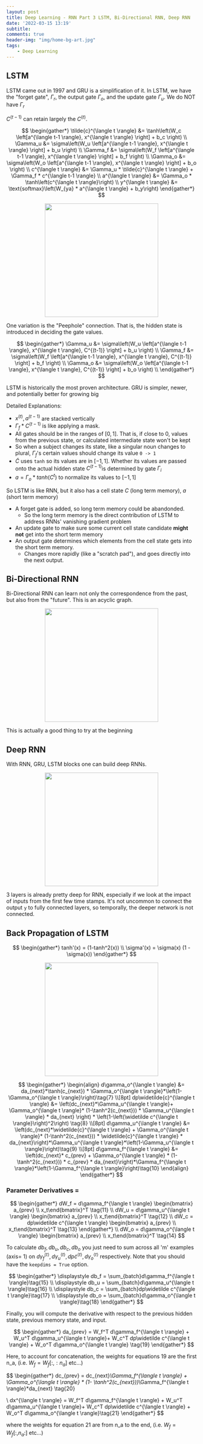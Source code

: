 ```yaml
---
layout: post
title: Deep Learning - RNN Part 3 LSTM, Bi-Directional RNN, Deep RNN
date: '2022-03-15 13:19'
subtitle: 
comments: true
header-img: "img/home-bg-art.jpg"
tags:
    - Deep Learning
---
```


## LSTM

LSTM came out in 1997 and GRU is a simplification of it. In LSTM, we have the "forget gate", $\Gamma_r$, the output gate $\Gamma_o$, and the update gate $\Gamma_u$. We do NOT have $\Gamma_r$

$C^{(t-1)}$ can retain largely the $C^{(t)}$.

$$
\begin{gather*}
\tilde{c}^{\langle t \rangle} &= \tanh\left(W_c \left[a^{\langle t-1 \rangle}, x^{\langle t \rangle} \right] + b_c \right) \\
\Gamma_u &= \sigma\left(W_u \left[a^{\langle t-1 \rangle}, x^{\langle t \rangle} \right] + b_u \right) \\
\Gamma_f &= \sigma\left(W_f \left[a^{\langle t-1 \rangle}, x^{\langle t \rangle} \right] + b_f \right) \\
\Gamma_o &= \sigma\left(W_o \left[a^{\langle t-1 \rangle}, x^{\langle t \rangle} \right] + b_o \right) \\
c^{\langle t \rangle} &= \Gamma_u * \tilde{c}^{\langle t \rangle} + \Gamma_f * c^{\langle t-1 \rangle} \\
a^{\langle t \rangle} &= \Gamma_o * \tanh\left(c^{\langle t \rangle}\right) \\
y^{\langle t \rangle} &= \text{softmax}\left(W_{ya} * a^{\langle t \rangle} + b_y\right)
\end{gather*}
$$

<div style="text-align: center;">
<p align="center">
    <figure>
        <img src="https://github.com/user-attachments/assets/e7d9bd70-189b-4f43-a912-f6861e788228" height="300" alt=""/>
    </figure>
</p>
</div>

One variation is the "Peephole" connection. That is, the hidden state is introduced in deciding the gate values.

$$
\begin{gather*}
\Gamma_u &= \sigma\left(W_u \left[a^{\langle t-1 \rangle}, x^{\langle t \rangle}, C^{(t-1)} \right] + b_u \right) \\
\Gamma_f &= \sigma\left(W_f \left[a^{\langle t-1 \rangle}, x^{\langle t \rangle}, C^{(t-1)} \right] + b_f \right) \\
\Gamma_o &= \sigma\left(W_o \left[a^{\langle t-1 \rangle}, x^{\langle t \rangle}, C^{(t-1)} \right] + b_o \right) \\
\end{gather*}
$$

LSTM is historically the most proven architecture. GRU is simpler, newer, and potentially better for growing big

Detailed Explanations:

- $x^{(t)}, a^{(t-1)}$ are stacked vertically
- $\Gamma_f * C^{(t-1)}$ is like applying a mask.
- All gates should be in the ranges of $[0,1]$. That is, if close to 0, values from the previous state, or calculated intermediate state won't be kept
- So when a subject changes its state, like a singular noun changes to plural,  $\Gamma_f$'s certain values should change its value `0 -> 1`
- $\tilde{C}$ uses `tanh` so its values are in $[-1, 1]$. Whether its values are passed onto the actual hidden state $C^{(t-1)}$is determined by gate $\Gamma_i$
- $a = \Gamma_o * tanh(C^{t})$ to normalize its values to $[-1, 1]$

So LSTM is like RNN, but it also has a cell state $C$ (long term memory), $a$ (short term memory)

- A forget gate is added, so long term memory could be abandonded.
  - So the long term memory is the direct contribution of LSTM to address RNNs' vanishing gradient problem
- An update gate to make sure some current cell state candidate **might not** get into the short term memory
- An output gate determines which elements from the cell state gets into the short term memory.
  - Changes more rapidly (like a "scratch pad"), and goes directly into the next output.

## Bi-Directional RNN

Bi-Directional RNN can learn not only the correspondence from the past, but also from the "future". This is an acyclic graph.

<div style="text-align: center;">
<p align="center">
    <figure>
        <img src="https://github.com/user-attachments/assets/8927337c-3909-4dbf-8c0f-b3bb99225609" height="300" alt=""/>
    </figure>
</p>
</div>

This is actually a good thing to try at the beginning

## Deep RNN

With RNN, GRU, LSTM blocks one can build deep RNNs.

<div style="text-align: center;">
<p align="center">
    <figure>
        <img src="https://github.com/user-attachments/assets/211e113a-f1c6-43e5-b329-996d46d86435" height="300" alt=""/>
    </figure>
</p>
</div>

3 layers is already pretty deep for RNN, especially if we look at the impact of inputs from the first few time stamps.
It's not uncommon to connect the output `y` to fully connected layers, so temporally, the deeper network is not connected.

## Back Propagation of LSTM

$$
\begin{gather*}
tanh'(x) = (1-tanh^2(x))
\\
\sigma'(x) = \sigma(x) (1 - \sigma(x))
\end{gather*}
$$

<div style="text-align: center;">
<p align="center">
    <figure>
        <img src="https://github.com/user-attachments/assets/ed4fd0c3-1398-4cbb-8cd0-09e9b6ee018c" height="300" alt=""/>
    </figure>
</p>
</div>

$$
\begin{gather*}
\begin{align}
d\gamma_o^{\langle t \rangle} &= da_{next}*\tanh(c_{next}) * \Gamma_o^{\langle t \rangle}*\left(1-\Gamma_o^{\langle t \rangle}\right)\tag{7} \\[8pt]
dp\widetilde{c}^{\langle t \rangle} &= \left(dc_{next}*\Gamma_u^{\langle t \rangle}+ \Gamma_o^{\langle t \rangle}* (1-\tanh^2(c_{next})) * \Gamma_u^{\langle t \rangle} * da_{next} \right) * \left(1-\left(\widetilde c^{\langle t \rangle}\right)^2\right) \tag{8} \\[8pt]
d\gamma_u^{\langle t \rangle} &= \left(dc_{next}*\widetilde{c}^{\langle t \rangle} + \Gamma_o^{\langle t \rangle}* (1-\tanh^2(c_{next})) * \widetilde{c}^{\langle t \rangle} * da_{next}\right)*\Gamma_u^{\langle t \rangle}*\left(1-\Gamma_u^{\langle t \rangle}\right)\tag{9} \\[8pt]
d\gamma_f^{\langle t \rangle} &= \left(dc_{next}* c_{prev} + \Gamma_o^{\langle t \rangle} * (1-\tanh^2(c_{next})) * c_{prev} * da_{next}\right)*\Gamma_f^{\langle t \rangle}*\left(1-\Gamma_f^{\langle t \rangle}\right)\tag{10}
\end{align}
\end{gather*}
$$

### Parameter Derivatives =

$$
\begin{gather*}
dW_f = d\gamma_f^{\langle t \rangle} \begin{bmatrix} a_{prev} \\ x_t\end{bmatrix}^T \tag{11}
\\
dW_u = d\gamma_u^{\langle t \rangle} \begin{bmatrix} a_{prev} \\ x_t\end{bmatrix}^T \tag{12}
\\
dW_c = dp\widetilde c^{\langle t \rangle} \begin{bmatrix} a_{prev} \\ x_t\end{bmatrix}^T \tag{13}
\end{gather*}
\\
dW_o = d\gamma_o^{\langle t \rangle} \begin{bmatrix} a_{prev} \\ x_t\end{bmatrix}^T \tag{14}
$$

To calculate $db_f, db_u, db_c, db_o$ you just need to sum across all 'm' examples (axis= 1) on $d\gamma_f^{\langle t \rangle}, d\gamma_u^{\langle t \rangle}, dp\widetilde c^{\langle t \rangle}, d\gamma_o^{\langle t \rangle}$ respectively. Note that you should have the `keepdims = True` option.

$$
\begin{gather*}
\displaystyle db_f = \sum_{batch}d\gamma_f^{\langle t \rangle}\tag{15}
\\
\displaystyle db_u = \sum_{batch}d\gamma_u^{\langle t \rangle}\tag{16}
\\
\displaystyle db_c = \sum_{batch}dp\widetilde c^{\langle t \rangle}\tag{17}
\\
\displaystyle db_o = \sum_{batch}d\gamma_o^{\langle t \rangle}\tag{18}
\end{gather*}
$$

Finally, you will compute the derivative with respect to the previous hidden state, previous memory state, and input.

$$
\begin{gather*}
 da_{prev} = W_f^T d\gamma_f^{\langle t \rangle} + W_u^T   d\gamma_u^{\langle t \rangle}+ W_c^T dp\widetilde c^{\langle t \rangle} + W_o^T d\gamma_o^{\langle t \rangle} \tag{19}
\end{gather*}
$$

Here, to account for concatenation, the weights for equations 19 are the first n_a, (i.e. $W_f = W_f[:,:n_a]$ etc...)

$$
\begin{gather*}
 dc_{prev} = dc_{next}*\Gamma_f^{\langle t \rangle} + \Gamma_o^{\langle t \rangle} * (1- \tanh^2(c_{next}))*\Gamma_f^{\langle t \rangle}*da_{next} \tag{20}

 \\
dx^{\langle t \rangle} = W_f^T d\gamma_f^{\langle t \rangle} + W_u^T  d\gamma_u^{\langle t \rangle}+ W_c^T dp\widetilde c^{\langle t \rangle} + W_o^T d\gamma_o^{\langle t \rangle}\tag{21}
\end{gather*}
$$

where the weights for equation 21 are from n_a to the end, (i.e. $W_f = W_f[:,n_a:]$ etc...)
